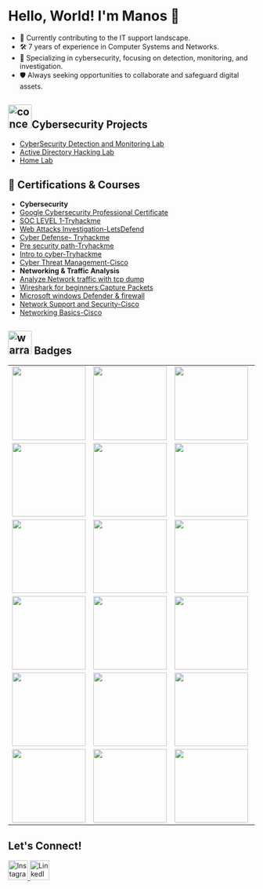 # Hello, World! I'm Manos 👋
- 💼 Currently contributing to the IT support landscape.
- 🛠️ 7 years of experience in Computer Systems and Networks.
- 🔧 Specializing in cybersecurity, focusing on detection, monitoring, and investigation.
- 🛡️ Always seeking opportunities to collaborate and safeguard digital assets.

<h2><img width="48" height="48" src="https://img.icons8.com/color/48/concept.png" alt="concept"/>Cybersecurity Projects</h2>

  - [CyberSecurity Detection and Monitoring Lab](https://github.com/ManolisCraftedTech/LabProject)
  - [Active Directory Hacking Lab](https://github.com/ManolisCraftedTech/LabProject)
  - [Home Lab](https://github.com/ManolisCraftedTech/Home-Network/tree/main)

   ## 📜 Certifications & Courses
  - **Cybersecurity**
  - [Google Cybersecurity Professional Certificate](https://www.coursera.org/account/accomplishments/specialization/WB5A7986YEUU)
  - [SOC LEVEL 1-Tryhackme](https://tryhackme-certificates.s3-eu-west-1.amazonaws.com/THM-QHQFIKDBEJ.png)
  - [Web Attacks Investigation-LetsDefend](https://app.letsdefend.io/my-badges/detail/8d445935434541d2bf13e2a3dab54874)
  - [Cyber Defense- Tryhackme](https://tryhackme-certificates.s3-eu-west-1.amazonaws.com/THM-DXOTFDP3AA.png)
  - [Pre security path-Tryhackme](https://tryhackme-certificates.s3-eu-west-1.amazonaws.com/THM-YHQSJTYLDP.png)
  - [Intro to cyber-Tryhackme](https://tryhackme-certificates.s3-eu-west-1.amazonaws.com/THM-RFEV8BD7LH.png)
  - [Cyber Threat Management-Cisco](https://www.credly.com/badges/32d4f145-6f64-42a1-b7b7-c3e6d1e2f19e/public_url)
  - **Networking & Traffic Analysis**
  - [Analyze Network traffic with tcp dump](https://www.coursera.org/account/accomplishments/records/CDJBB5VAL564)
  - [Wireshark for beginners:Capture Packets](https://www.coursera.org/account/accomplishments/records/8PWH4S8CG3K8)
  - [Microsoft windows Defender & firewall](https://www.coursera.org/account/accomplishments/records/UUTGFVNFWDWZ)
  - [Network Support and Security-Cisco](https://www.credly.com/badges/24c286c0-f8cd-442f-accb-cd52ed628d8f)
  - [Networking Basics-Cisco](https://www.credly.com/badges/df72e907-2932-48e2-bf14-79944f2cb961)

<h2><img width="48" height="48" src="https://img.icons8.com/color/48/warranty.png" alt="warranty"/> Badges</h2>

<table>
  <tr>
    <td><a href="https://www.credly.com/badges/10adc208-de13-4b5d-88f4-a3c0f5053d58"><img src="https://i.postimg.cc/rFT2D51D/google-cybersecurity-certificate.png" width="150"/></a></td>
    <td><a href="https://www.credly.com/badges/32d4f145-6f64-42a1-b7b7-c3e6d1e2f19e/public_url"><img src="https://i.postimg.cc/bYkBpxm2/cyber-threat-management.png" width="150"/></a></td>
    <td><a href="https://www.credly.com/badges/24c286c0-f8cd-442f-accb-cd52ed628d8f"><img src="https://i.postimg.cc/QN5Xz8Nr/network-support.png" width="150"/></a></td>
    <td><a href="https://www.credly.com/badges/df72e907-2932-48e2-bf14-79944f2cb961"><img src="https://i.postimg.cc/xTKWvqfc/networking-basics.png" width="150"/></a></td>
  </tr>
  <tr>
    <td><a href="https://www.credly.com/badges/4ce417c4-b98e-4f8c-a221-aa2c50e62f6d"><img src="https://i.postimg.cc/43y0gj0J/networking-academy-learn-a-thon-2023.png" width="150"/></a></td>
    <td><a href="https://tryhackme.com/manolis25/badges/intro-to-pentesting"><img src="https://i.postimg.cc/Vvt1YHKn/Screenshot-2024-02-08-224657-removebg-preview.png" width="150"/></a></td>
    <td><a href="https://tryhackme.com/manolis25/badges/terminaled"><img src="https://i.postimg.cc/fLRmHKgq/Screenshot-2024-01-18-213600-removebg-preview.png" width="150"/></a></td>
    <td><a href="https://tryhackme.com/manolis25/badges/wireshark"><img src="https://i.postimg.cc/rmXB6frj/Screenshot-2024-01-18-214808-removebg-preview.png" width="150"/></a></td>
  </tr>
    <tr>
    <td><a href="https://tryhackme.com/manolis25/badges/metasploitable"><img src="https://i.postimg.cc/VvRv0rwy/Screenshot-2024-01-18-213620-removebg-preview.png" width="150"/></a></td>
    <td><a href="https://tryhackme.com/manolis25/badges/owasp-10"><img src="https://i.postimg.cc/NMZS8pgm/Screenshot-2024-01-18-214700-removebg-preview.png" width="150"/></a></td>
    <td><a href="https://tryhackme.com/manolis25/badges/phishing"><img src="https://i.postimg.cc/YCwkBqBY/Screenshot-2024-01-18-214715-removebg-preview.png" width="150"/></a></td>
    <td><a href="https://tryhackme.com/manolis25/badges/world-wide-web"><img src="https://i.postimg.cc/gkycJ6DN/Screenshot-2024-01-18-213537-removebg-preview.png" width="150"/></a></td>
  </tr>
  <tr>
    <td><a href="https://tryhackme.com/manolis25/badges/web-fund"><img src="https://i.postimg.cc/BbK6NY20/Screenshot-2024-01-18-214748-removebg-preview.png" width="150"/></a></td>
    <td><a href="https://tryhackme.com/manolis25/badges/network-fundamentals"><img src="https://i.postimg.cc/SQfxrv2m/Screenshot-2024-01-18-214641-removebg-preview.png" width="150"/></a></td>
    <td><a href="https://tryhackme.com/manolis25/badges/hash-cracker"><img src="https://i.postimg.cc/mZPGcpYd/Screenshot-2024-01-18-213457-removebg-preview.png" width="150"/></a></td>
    <td><a href="https://tryhackme.com/manolis25/badges/blue"><img src="https://i.postimg.cc/FRgk0sX4/Screenshot-2024-01-18-213443-removebg-preview.png" width="150"/></a></td>
  </tr>
  <tr>
    <td><a href="https://tryhackme.com/manolis25/badges/30-day-streak"><img src="https://i.postimg.cc/3xvRgJ2c/Screenshot-2024-01-18-214733-removebg-preview.png" width="150"/></a></td>
    <td><a href="https://app.letsdefend.io/my-rewards/detail/0f839b43-1d1f-4b8d-b2bb-ec1e61d83a29"><img src="https://i.postimg.cc/L82drCRX/Screenshot-2024-09-07-1315801.png" width="150"/></a></td>
    <td><a href="https://app.letsdefend.io/my-rewards/detail/8d445935-4345-41d2-bf13-e2a3dab54874"><img src="https://i.postimg.cc/gj857RT8/Screenshot-2024-09-07-135750.png" width="150"/></a></td>
    <td><a href="https://app.letsdefend.io/my-rewards/detail/ce091604-4717-496d-b6ee-c35a46017f1e"><img src="https://i.postimg.cc/BQfRKYjg/1121.png" width="150"/></a></td>
   </tr>
  <tr>
    <td><a href="https://app.letsdefend.io/my-rewards/detail/e35ee934-28ac-4102-afa8-a569fe983544"><img src="https://i.postimg.cc/ZKkzLYM6/Screensh123233ot-2024-09-07-135823.png" width="150"/></a></td>
    <td><a href="https://app.letsdefend.io/my-rewards/detail/ea4986dd-74c9-4f50-b304-27bbd94dc78f"><img src="https://i.postimg.cc/QdQTwZjq/Screenshot-2024-09-20-083215.png" width="150"/></a></td>
    <td><a href="https://app.letsdefend.io/my-rewards/detail/7c9fe3b5-b8ec-44c9-a6ed-ce941d0f9ba0"><img src="https://i.postimg.cc/wjZmFwDt/1231312321312321.png" width="150"/></a></td> 
    <td><a href="    ><img src="    " width="150"/></a></td>
  </tr>     
</table>

<h2> Let's Connect!</h2>
<p>
  <a href="https://instagram.com/manolis.atsas" target="_blank">
    <img src="https://img.icons8.com/fluent/48/000000/instagram-new.png" alt="Instagram" width="40px"/>
  </a>
  <a href="https://linkedin.com/in/manolis-atsas" target="_blank">
    <img src="https://img.icons8.com/fluent/48/000000/linkedin.png" alt="LinkedIn" width="40px"/>
  </a>
</p>


